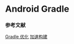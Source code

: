# Android Gradle











### 参考文献

[Gradle 优化](https://blog.csdn.net/tangzeyu7/article/details/106901616)
[加速构建](https://blog.csdn.net/etwge/article/details/78417101)

